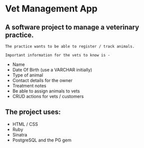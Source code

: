 # Vet Management App

## A software project to manage a veterinary practice.

    The practice wants to be able to register / track animals. 
    
    Important information for the vets to know is -
    
- Name
- Date Of Birth (use a VARCHAR initially)
- Type of animal
- Contact details for the owner
- Treatment notes
- Be able to assign animals to vets
- CRUD actions for vets / customers

## The project uses:

- HTML / CSS
- Ruby
- Sinatra
- PostgreSQL and the PG gem
